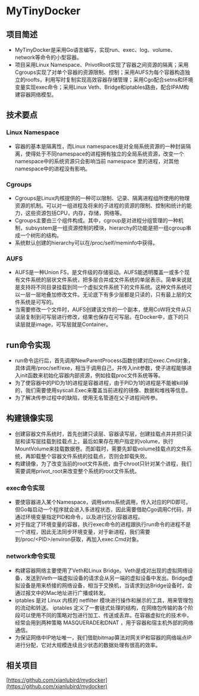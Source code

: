 # MyTinyDocker
## 项目简述
+ MyTinyDocker是采用Go语言编写，实现run、exec、log、volume、network等命令的小型容器。
+ 项目采用Linux Namespace、PrivotRoot实现了容器之间资源的隔离；采用Cgroups实现了对单个容器的资源限制、控制；采用AUFS为每个容器构造独立的roofts，利用写时复制实现高效容器存储管理；采用Cgo配合setns和环境变量实现exec命令；采用Linux Veth、Bridge和iptables路由，配合IPAM构建容器网络模型。
## 技术要点
### Linux Namespace
+ 容器的基本是隔离性，而Linux namespaces是对全局系统资源的一种封装隔离，使得处于不同namespace的进程拥有独立的全局系统资源，改变一个namespace中的系统资源只会影响当前 namespace 里的进程，对其他 namespace中的进程没有影响。
### Cgroups
+ Cgroups是Linux内核提供的一种可以限制、记录、隔离进程组所使用的物理资源的机制。可以对一组进程及将来的子进程的资源的限制、控制和统计的能力，这些资源包括CPU，内存，存储，网络等。
+ Cgroups主要由三个组件构成。其中，cgroup是对进程分组管理的一种机制，subsystem是一组资源控制的模块，hierarchy的功能是把一组cgroup串成一个树形的结构。
+ 系统默认创建的hierarchy可以在/proc/self/meminfo中获得。
### AUFS
+ AUFS是一种Union FS，是文件级的存储驱动。AUFS能透明覆盖一或多个现有文件系统的层状文件系统，把多层合并成文件系统的单层表示。简单来说就是支持将不同目录挂载到同一个虚拟文件系统下的文件系统。这种文件系统可以一层一层地叠加修改文件。无论底下有多少层都是只读的，只有最上层的文件系统是可写的。
+ 当需要修改一个文件时，AUFS创建该文件的一个副本，使用CoW将文件从只读层复制到可写层进行修改，结果也保存在可写层。在Docker中，底下的只读层就是image，可写层就是Container。
## run命令实现
+ run命令运行后，首先调用NewParentProcess函数创建对应exec.Cmd对象，具体调用/proc/self/exe，相当于调用自己，并传入init参数，使子进程能够进入init函数来初始化容器内部资源，例如挂载proc文件系统等等。
+ 为了使容器中的PID为1的进程是容器进程，由于PID为1的进程是不能被kill掉的，我们需要使用syscall.Exec来覆盖当前进程的镜像、数据和堆栈等信息。
+ 为了解决传参过程中的缺陷，使用无名管道在父子进程间传参。
## 构建镜像实现
+ 创建容器文件系统时，首先创建只读层、容器读写层，创建挂载点并并把只读层和读写层挂载到挂载点上，最后如果存在用户指定的volume，执行MountVolume来挂载数据卷。而卸载时，需要先卸载volume挂载点的文件系统，再卸载整个容器文件系统的挂载点，否则会卸载失败。
+ 构建镜像，为了改变当前的root文件系统，由于chroot只针对某个进程，我们需要调用privot_root来改变整个系统的root文件系统。
### exec命令实现
+ 要使容器进入某个Namespace，调用setns系统调用，传入对应的PID即可。但Go每启动一个程序就会进入多进程状态，因此需要借助Cgo调用C代码，并通过环境变量指定PID和命令，以及进行区分容器进程。
+ 对于指定了环境变量的容器，执行exec命令的进程跟执行run命令的进程不是一个进程，因此无法同步环境变量，对于新进程，我们需要到/proc/\<PID\>/environ获取，再加入exec.Cmd对象。
### network命令实现
+ 构建容器网络主要使用了Veth和Linux Bridge。Veth是成对出现的虚拟网络设备，发送到Veth一端虚拟设备的请求会从另一端的虚拟设备中发出。Bridge虚拟设备是用来桥接的网络设备，相当于交换机，当请求到达Bridge设备时，会通过报文中的Mac地址进行广播或转发。
+ iptables 是对 Linux 内核的 netfilter 模块进行操作和展示的工具，用来管理包的流动和转送。 iptables 定义了一套链式处理的结构，在网络包传输的各个阶段可以使用不同的策略对包进行加工、传送或丢弃。在容器虚拟化的技术中，经常会用到两种策略 MASQUERADE和DNAT ，用于容器和宿主机外部的网络通信。
+ 为保证网络中IP地址唯一，我们借助bitmap算法对网关IP和容器的网络端点IP进行分配，它对大规模连续且少状态的数据处理有很高的效率。
## 相关项目
[https://github.com/xianlubird/mydocker](https://github.com/xianlubird/mydocker)
